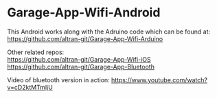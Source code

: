 # Garage-App-Wifi-Android
This Android works along with the Adruino code which can be found at: https://github.com/altran-git/Garage-App-Wifi-Arduino

Other related repos: <br>
https://github.com/altran-git/Garage-App-Wifi-iOS <br>
https://github.com/altran-git/Garage-App-Bluetooth

Video of bluetooth version in action:
https://www.youtube.com/watch?v=cD2ktMTmljU
